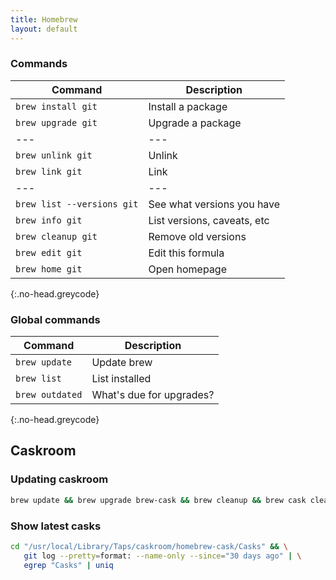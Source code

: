 ```yaml
---
title: Homebrew
layout: default
---
```


### Commands

| Command                    | Description                 |
| ---                        | ---                         |
| `brew install git`         | Install a package           |
| `brew upgrade git`         | Upgrade a package           |
| ---                        | ---                         |
| `brew unlink git`          | Unlink                      |
| `brew link git`            | Link                        |
| ---                        | ---                         |
| `brew list --versions git` | See what versions you have  |
| `brew info git`            | List versions, caveats, etc |
| `brew cleanup git`         | Remove old versions         |
| `brew edit git`            | Edit this formula           |
| `brew home git`            | Open homepage               |
{:.no-head.greycode}

### Global commands

| Command         | Description              |
| ---             | ---                      |
| `brew update`   | Update brew              |
| `brew list`     | List installed           |
| `brew outdated` | What's due for upgrades? |
{:.no-head.greycode}

## Caskroom

### Updating caskroom

```sh
brew update && brew upgrade brew-cask && brew cleanup && brew cask cleanup
```

### Show latest casks
  
```sh
cd "/usr/local/Library/Taps/caskroom/homebrew-cask/Casks" && \
   git log --pretty=format: --name-only --since="30 days ago" | \
   egrep "Casks" | uniq
```

